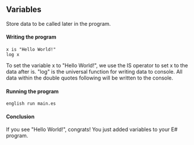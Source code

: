 ## Variables
Store data to be called later in the program.
#### Writing the program
```
x is "Hello World!"
log x
```
To set the variable x to "Hello World!", we use the IS operator to set x to the data after is.
"log" is the universal function for writing data to console. All data within the double quotes following will be written to the console.

#### Running the program
```
english run main.es
```
#### Conclusion
If you see "Hello World!", congrats! You just added variables to your E# program.
